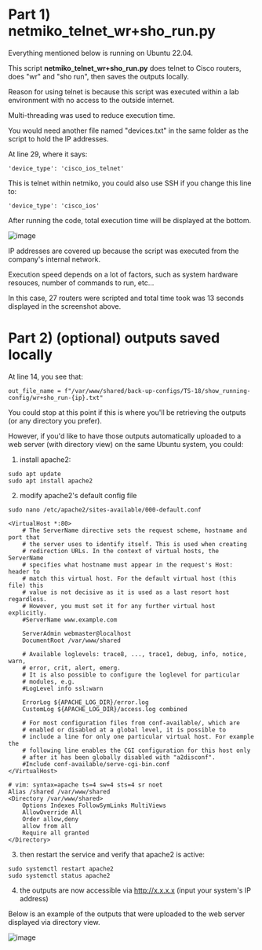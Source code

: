 # Part 1) netmiko_telnet_wr+sho_run.py
Everything mentioned below is running on Ubuntu 22.04.

This script **netmiko_telnet_wr+sho_run.py** does telnet to Cisco routers, does "wr" and "sho run", then saves the outputs locally.

Reason for using telnet is because this script was executed within a lab environment with no access to the outside internet.

Multi-threading was used to reduce execution time.

You would need another file named "devices.txt" in the same folder as the script to hold the IP addresses.

At line 29, where it says:
```
'device_type': 'cisco_ios_telnet'
```

This is telnet within netmiko, you could also use SSH if you change this line to:
```
'device_type': 'cisco_ios'
```

After running the code, total execution time will be displayed at the bottom.

![image](https://user-images.githubusercontent.com/128099142/225773439-63a78f4c-8dca-45d3-a7e4-c4bc038be72a.png)

IP addresses are covered up because the script was executed from the company's internal network.

Execution speed depends on a lot of factors, such as system hardware resouces, number of commands to run, etc...

In this case, 27 routers were scripted and total time took was 13 seconds displayed in the screenshot above.

# Part 2) (optional) outputs saved locally

At line 14, you see that:
```
out_file_name = f"/var/www/shared/back-up-configs/TS-18/show_running-config/wr+sho_run-{ip}.txt"
```

You could stop at this point if this is where you'll be retrieving the outputs (or any directory you prefer).

However, if you'd like to have those outputs automatically uploaded to a web server (with directory view) on the same Ubuntu system, you could:

1) install apache2:
```
sudo apt update
sudo apt install apache2
```

2) modify apache2's default config file
```
sudo nano /etc/apache2/sites-available/000-default.conf
```

```
<VirtualHost *:80>
	# The ServerName directive sets the request scheme, hostname and port that
	# the server uses to identify itself. This is used when creating
	# redirection URLs. In the context of virtual hosts, the ServerName
	# specifies what hostname must appear in the request's Host: header to
	# match this virtual host. For the default virtual host (this file) this
	# value is not decisive as it is used as a last resort host regardless.
	# However, you must set it for any further virtual host explicitly.
	#ServerName www.example.com

	ServerAdmin webmaster@localhost
	DocumentRoot /var/www/shared

	# Available loglevels: trace8, ..., trace1, debug, info, notice, warn,
	# error, crit, alert, emerg.
	# It is also possible to configure the loglevel for particular
	# modules, e.g.
	#LogLevel info ssl:warn

	ErrorLog ${APACHE_LOG_DIR}/error.log
	CustomLog ${APACHE_LOG_DIR}/access.log combined

	# For most configuration files from conf-available/, which are
	# enabled or disabled at a global level, it is possible to
	# include a line for only one particular virtual host. For example the
	# following line enables the CGI configuration for this host only
	# after it has been globally disabled with "a2disconf".
	#Include conf-available/serve-cgi-bin.conf
</VirtualHost>

# vim: syntax=apache ts=4 sw=4 sts=4 sr noet
Alias /shared /var/www/shared
<Directory /var/www/shared>
    Options Indexes FollowSymLinks MultiViews
    AllowOverride All
    Order allow,deny
    allow from all
    Require all granted
</Directory>
```

3) then restart the service and verify that apache2 is active:
```
sudo systemctl restart apache2
sudo systemctl status apache2
```

4) the outputs are now accessible via http://x.x.x.x (input your system's IP address)

Below is an example of the outputs that were uploaded to the web server displayed via directory view.

![image](https://user-images.githubusercontent.com/128099142/225777290-702eb9a0-6fa1-4ca3-8d18-41284e59ac21.png)








